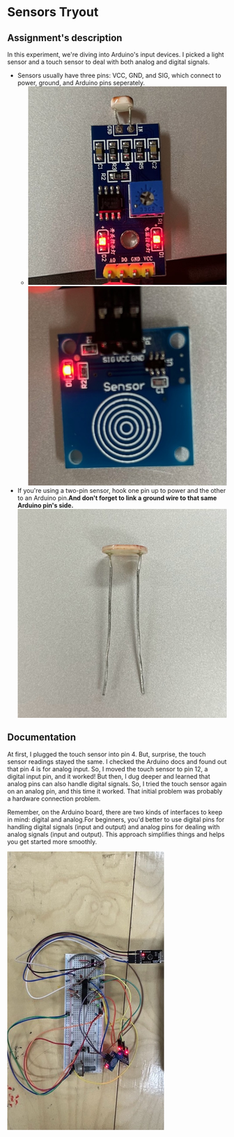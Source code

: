 # Sensors Tryout

## Assignment's description
In this experiment, we're diving into Arduino's input devices. I picked a light sensor and a touch sensor to deal with both analog and digital signals.

- Sensors usually have three pins: VCC, GND, and SIG, which connect to power, ground, and Arduino pins seperately.
  - ![the light sensor I uesd](./images/IMG_0723.jpeg)![the touch sensor I used](./images/IMG_0722.jpeg)
- If you're using a two-pin sensor, hook one pin up to power and the other to an Arduino pin.**And don't forget to link a ground wire to that same Arduino pin's side.**
  ![the "raw" light sensor with only two pins](./images/IMG_0729.jpeg)

## Documentation
At first, I plugged the touch sensor into pin 4. But, surprise, the touch sensor readings stayed the same. I checked the Arduino docs and found out that pin 4 is for analog input. So, I moved the touch sensor to pin 12, a digital input pin, and it worked! But then, I dug deeper and learned that analog pins can also handle digital signals. So, I tried the touch sensor again on an analog pin, and this time it worked. That initial problem was probably a hardware connection problem.

Remember, on the Arduino board, there are two kinds of interfaces to keep in mind: digital and analog.For beginners, you'd better to use digital pins for handling digital signals (input and output) and analog pins for dealing with analog signals (input and output). This approach simplifies things and helps you get started more smoothly.

![my breadboard now](./images/IMG_0726.jpeg)
